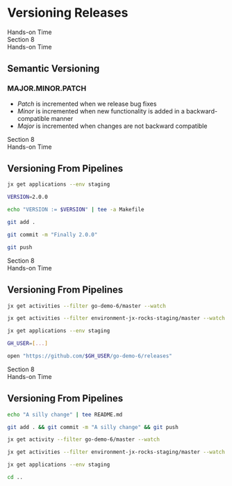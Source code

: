 <!-- .slide: class="center dark" -->
<!-- .slide: data-background="../img/background/hands-on.jpg" -->
# Versioning Releases

<div class="label">Hands-on Time</div>


<!-- .slide: class="dark" -->
<div class="eyebrow">Section 8</div>
<div class="label">Hands-on Time</div>

## Semantic Versioning

### MAJOR.MINOR.PATCH

* *Patch* is incremented when we release bug fixes
* *Minor* is incremented when new functionality is added in a backward-compatible manner
* *Major* is incremented when changes are not backward compatible


<!-- .slide: class="dark" -->
<div class="eyebrow">Section 8</div>
<div class="label">Hands-on Time</div>

## Versioning From Pipelines

```bash
jx get applications --env staging

VERSION=2.0.0

echo "VERSION := $VERSION" | tee -a Makefile

git add .

git commit -m "Finally 2.0.0"

git push
```


<!-- .slide: class="dark" -->
<div class="eyebrow">Section 8</div>
<div class="label">Hands-on Time</div>

## Versioning From Pipelines

```bash
jx get activities --filter go-demo-6/master --watch

jx get activities --filter environment-jx-rocks-staging/master --watch

jx get applications --env staging

GH_USER=[...]

open "https://github.com/$GH_USER/go-demo-6/releases"
```


<!-- .slide: class="dark" -->
<div class="eyebrow">Section 8</div>
<div class="label">Hands-on Time</div>

## Versioning From Pipelines

```bash
echo "A silly change" | tee README.md

git add . && git commit -m "A silly change" && git push

jx get activity --filter go-demo-6/master --watch

jx get activities --filter environment-jx-rocks-staging/master --watch

jx get applications --env staging

cd ..
```
